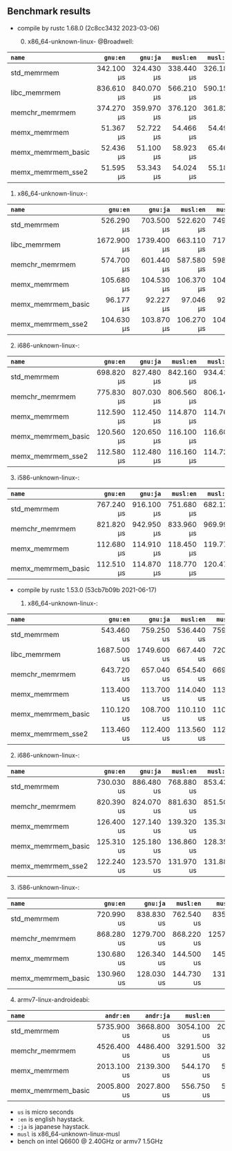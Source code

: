 ## Benchmark results

- compile by rustc 1.68.0 (2c8cc3432 2023-03-06)

  0. x86_64-unknown-linux- @Broadwell:

|         `name`          |  `gnu:en`   |  `gnu:ja`   |  `musl:en`  |  `musl:ja`  |
|:------------------------|------------:|------------:|------------:|------------:|
| std_memrmem             |  342.100 µs |  324.430 µs |  338.440 µs |  326.180 µs |
| libc_memrmem            |  836.610 µs |  840.070 µs |  566.210 µs |  590.150 µs |
| memchr_memrmem          |  374.270 µs |  359.970 µs |  376.120 µs |  361.820 µs |
| memx_memrmem            |   51.367 µs |   52.722 µs |   54.466 µs |   54.490 µs |
| memx_memrmem_basic      |   52.436 µs |   51.100 µs |   58.923 µs |   65.466 µs |
| memx_memrmem_sse2       |   51.595 µs |   53.343 µs |   54.024 µs |   55.180 µs |

  1. x86_64-unknown-linux-:

|         `name`          |  `gnu:en`   |  `gnu:ja`   |  `musl:en`  |  `musl:ja`  |
|:------------------------|------------:|------------:|------------:|------------:|
| std_memrmem             |  526.290 µs |  703.500 µs |  522.620 µs |  749.550 µs |
| libc_memrmem            | 1672.900 µs | 1739.400 µs |  663.110 µs |  717.070 µs |
| memchr_memrmem          |  574.700 µs |  601.440 µs |  587.580 µs |  598.060 µs |
| memx_memrmem            |  105.680 µs |  104.530 µs |  106.370 µs |  104.910 µs |
| memx_memrmem_basic      |   96.177 µs |   92.227 µs |   97.046 µs |   92.570 µs |
| memx_memrmem_sse2       |  104.630 µs |  103.870 µs |  106.270 µs |  104.320 µs |

  2. i686-unknown-linux-:

|         `name`          |  `gnu:en`   |  `gnu:ja`   |  `musl:en`  |  `musl:ja`  |
|:------------------------|------------:|------------:|------------:|------------:|
| std_memrmem             |  698.820 µs |  827.480 µs |  842.160 µs |  934.410 µs |
| memchr_memrmem          |  775.830 µs |  807.030 µs |  806.560 µs |  806.140 µs |
| memx_memrmem            |  112.590 µs |  112.450 µs |  114.870 µs |  114.760 µs |
| memx_memrmem_basic      |  120.560 µs |  120.650 µs |  116.100 µs |  116.600 µs |
| memx_memrmem_sse2       |  112.580 µs |  112.480 µs |  116.160 µs |  114.720 µs |

  3. i586-unknown-linux-:

|         `name`          |  `gnu:en`   |  `gnu:ja`   |  `musl:en`  |  `musl:ja`  |
|:------------------------|------------:|------------:|------------:|------------:|
| std_memrmem             |  767.240 µs |  916.100 µs |  751.680 µs |  682.120 µs |
| memchr_memrmem          |  821.820 µs |  942.950 µs |  833.960 µs |  969.990 µs |
| memx_memrmem            |  112.680 µs |  114.910 µs |  118.450 µs |  119.770 µs |
| memx_memrmem_basic      |  112.510 µs |  114.870 µs |  118.770 µs |  120.470 µs |


- compile by rustc 1.53.0 (53cb7b09b 2021-06-17)

  1. x86_64-unknown-linux-:

|         `name`          |  `gnu:en`   |  `gnu:ja`   |  `musl:en`  |  `musl:ja`  |
|:------------------------|------------:|------------:|------------:|------------:|
| std_memrmem             |  543.460 us |  759.250 us |  536.440 us |  759.370 us |
| libc_memrmem            | 1687.500 us | 1749.600 us |  667.440 us |  720.360 us |
| memchr_memrmem          |  643.720 us |  657.040 us |  654.540 us |  669.780 us |
| memx_memrmem            |  113.400 us |  113.700 us |  114.040 us |  113.620 us |
| memx_memrmem_basic      |  110.120 us |  108.700 us |  110.110 us |  110.010 us |
| memx_memrmem_sse2       |  113.460 us |  112.400 us |  113.560 us |  112.770 us |

  2. i686-unknown-linux-:

|         `name`          |  `gnu:en`   |  `gnu:ja`   |  `musl:en`  |  `musl:ja`  |
|:------------------------|------------:|------------:|------------:|------------:|
| std_memrmem             |  730.030 us |  886.480 us |  768.880 us |  853.430 us |
| memchr_memrmem          |  820.390 us |  824.070 us |  881.630 us |  851.500 us |
| memx_memrmem            |  126.400 us |  127.140 us |  139.320 us |  135.380 us |
| memx_memrmem_basic      |  125.310 us |  125.180 us |  136.860 us |  128.350 us |
| memx_memrmem_sse2       |  122.240 us |  123.570 us |  131.970 us |  131.880 us |

  3. i586-unknown-linux-:

|         `name`          |  `gnu:en`   |  `gnu:ja`   |  `musl:en`  |  `musl:ja`  |
|:------------------------|------------:|------------:|------------:|------------:|
| std_memrmem             |  720.990 us |  838.830 us |  762.540 us |  835.690 us |
| memchr_memrmem          |  868.280 us | 1279.700 us |  868.220 us | 1257.300 us |
| memx_memrmem            |  130.680 us |  126.340 us |  144.500 us |  145.400 us |
| memx_memrmem_basic      |  130.960 us |  128.030 us |  144.730 us |  131.690 us |

  4. armv7-linux-androideabi:

|         `name`          |  `andr:en`  |  `andr:ja`  |  `musl:en`  |  `musl:ja`  |
|:------------------------|------------:|------------:|------------:|------------:|
| std_memrmem             | 5735.900 us | 3668.800 us | 3054.100 us | 2006.900 us |
| memchr_memrmem          | 4526.400 us | 4486.400 us | 3291.500 us | 3245.300 us |
| memx_memrmem            | 2013.100 us | 2139.300 us |  544.170 us |  534.090 us |
| memx_memrmem_basic      | 2005.800 us | 2027.800 us |  556.750 us |  542.600 us |


- `us` is micro seconds
- `:en` is english haystack.
- `:ja` is japanese haystack.
- `musl` is x86_64-unknown-linux-musl
- bench on intel Q6600 @ 2.40GHz or armv7 1.5GHz
